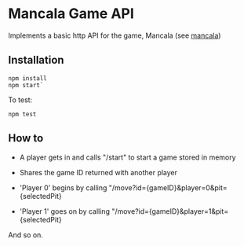 # Mancala Game API

Implements a basic http API for the game, Mancala (see [mancala](https://en.wikipedia.org/wiki/Mancala))

## Installation
    
    npm install
    npm start`

To test:

    npm test

## How to
  - A player gets in and calls "/start" to start a game stored in memory

  - Shares the game ID returned with another player

  - 'Player 0' begins by calling "/move?id={gameID}&player=0&pit={selectedPit}

  - 'Player 1' goes on by calling "/move?id={gameID}&player=1&pit={selectedPit}

And so on.
